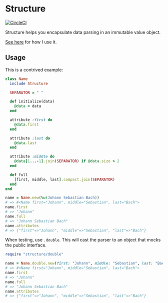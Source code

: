 # Structure

[![CircleCI](https://circleci.com/gh/hakanensari/structure.svg?style=svg)](https://circleci.com/gh/hakanensari/structure)

Structure helps you encapsulate data parsing in an immutable value object.

[See here](https://github.com/hakanensari/mws-orders) for how I use it.

## Usage

This is a contrived example:

```ruby
class Name
  include Structure

  SEPARATOR = " "

  def initialize(data)
    @data = data
  end

  attribute :first do
    @data.first
  end

  attribute :last do
    @data.last
  end

  attribute :middle do
    @data[1...-1].join(SEPARATOR) if @data.size > 2
  end

  def full
    [first, middle, last].compact.join(SEPARATOR)
  end
end

name = Name.new(%w(Johann Sebastian Bach))
# => #<Name first="Johann", middle="Sebastian", last="Bach">
name.first
# => "Johann"
name.full
# => "Johann Sebastian Bach"
name.attributes
# => {"first"=>"Johann", "middle"=>"Sebastian", "last"=>"Bach"}
```

When testing, use `.double`. This will cast the parser to an object that mocks the public interface.

```ruby
require "structure/double"

name = Name.double.new(first: "Johann", middle: "Sebastian", last: "Bach")
# => #<Name first="Johann", middle="Sebastian", last="Bach">
name.first
# => "Johann"
name.full
# => "Johann Sebastian Bach"
name.attributes
# => {"first"=>"Johann", "middle"=>"Sebastian", "last"=>"Bach"}
```
